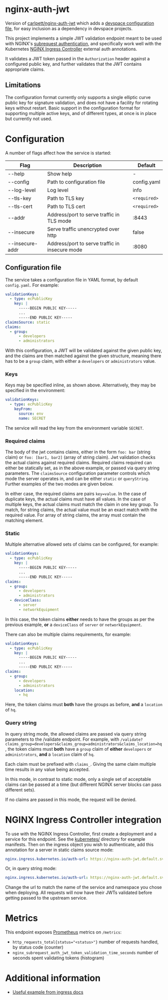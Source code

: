 # nginx-auth-jwt

Version of [carlpett/nginx-auth-jwt](https://github.com/carlpett/nginx-auth-jwt) which adds a [devspace configuration file](https://devspace.cloud/docs/cli/what-is-devspace-cli), for easy inclusion as a dependency in devspace projects.

This project implements a simple JWT validation endpoint meant to be used with NGINX's [subrequest authentication](https://docs.nginx.com/nginx/admin-guide/security-controls/configuring-subrequest-authentication/), and specifically work well with the Kubernetes [NGINX Ingress Controller](https://github.com/kubernetes/ingress-nginx) external auth annotations.

It validates a JWT token passed in the `Authorization` header against a configured public key, and further validates that the JWT contains appropriate claims.

## Limitations
The configuration format currently only supports a single elliptic curve public key for signature validation, and does not have a facility for rotating keys without restart. Basic support in the configuration format for supporting multiple active keys, and of different types, at once is in place but currently not used.

# Configuration
A number of flags affect how the service is started:

Flag     | Description | Default
---------|-------------|--------------------
  --help | Show help | -
  --config | Path to configuration file | config.yaml
  --log-level| Log level | info
  --tls-key | Path to TLS key | `<required>`
  --tls-cert | Path to TLS cert | `<required>`
  --addr | Address/port to serve traffic in TLS mode | :8443
  --insecure | Serve traffic unencrypted over http | false
  --insecure-addr | Address/port to serve traffic in insecure mode | :8080

## Configuration file
The service takes a configuration file in YAML format, by default `config.yaml`. For example:

```yaml
validationKeys:
  - type: ecPublicKey
    key: |
      -----BEGIN PUBLIC KEY-----
      ...
      -----END PUBLIC KEY-----
claimsSource: static
claims:
  - group:
      - developers
      - administrators
```

With this configuration, a JWT will be validated against the given public key, and the claims are then matched against the given structure, meaning there has to be a `group` claim, with either a `developers` or `administrators` value.

### Keys

Keys may be specified inline, as shown above. Alternatively, they may
be specified in the environment:

```yaml
validationKeys:
  - type: ecPublicKey
    keyFrom:
      source: env
      name: SECRET
```
The service will read the key from the environment variable `SECRET`.

### Required claims

The body of the jwt contains claims, either in the form `foo: bar` (string claim) or `foo: [bar1, bar2]` (array of string claim). Jwt validation checks the actual claims against required claims. Required claims required can either be statically set, as in the above example, or passed via query string parameters. The `claimsSource` configuration parameter controls which mode the server operates in, and can be either `static` or `queryString`. Further examples of the two modes are given below.

In either case, the required claims are pairs `key=value`. In
the case of duplicate keys, the actual claims must have all values.
In the case of multiple keys, the actual claims must match the
claim in one key group. To match, for string claims, the actual
value must be an exact match with the required value. For array of
string claims, the array must contain the matching element.

### Static

Multiple alternative allowed sets of claims can be configured, for example:

```yaml
validationKeys:
  - type: ecPublicKey
    key: |
      -----BEGIN PUBLIC KEY-----
      ...
      -----END PUBLIC KEY-----
claims:
  - group:
      - developers
      - administrators
  - deviceClass:
      - server
      - networkEquipment
```

In this case, the token claims **either** needs to have the groups as per the previous example, **or** a `deviceClass` of `server` or `networkEquipment`.

There can also be multiple claims requirements, for example:

```yaml
validationKeys:
  - type: ecPublicKey
    key: |
      -----BEGIN PUBLIC KEY-----
      ...
      -----END PUBLIC KEY-----
claims:
  - group:
      - developers
      - administrators
    location:
      - hq
```

Here, the token claims must **both** have the groups as before, **and** a `location` of `hq`.

### Query string
In query string mode, the allowed claims are passed via query string parameters to the /validate endpoint. For example, with `/validate?claims_group=developers&claims_group=administrators&claims_location=hq`, the token claims must **both** have a `group` claim of **either** `developers` or `administrators`, **and** a `location` claim of `hq`.

Each claim must be prefixed with `claims_`. Giving the same claim multiple time results in any value being accepted.

In this mode, in contrast to static mode, only a single set of acceptable claims can be passed at a time (but different NGINX server blocks can pass different sets).

If no claims are passed in this mode, the request will be denied.

# NGINX Ingress Controller integration
To use with the NGINX Ingress Controller, first create a deployment and a service for this endpoint. See the [kubernetes/](kubernetes/) directory for example manifests. Then on the ingress object you wish to authenticate, add this annotation for a server in static claims source mode:

```yaml
nginx.ingress.kubernetes.io/auth-url: https://nginx-auth-jwt.default.svc.cluster.local:8443/validate
```

Or, in query string mode:

```yaml
nginx.ingress.kubernetes.io/auth-url: https://nginx-auth-jwt.default.svc.cluster.local:8443/validate?claims_group=developers
```

Change the url to match the name of the service and namespace you chose when deploying. All requests will now have their JWTs validated before getting passed to the upstream service.

# Metrics
This endpoint exposes [Prometheus](https://prometheus.io) metrics on `/metrics`:

- `http_requests_total{status="<status>"}` number of requests handled, by status code (counter)
- `nginx_subrequest_auth_jwt_token_validation_time_seconds` number of seconds spent validating tokens (histogram)

# Additional information

* [Useful example from ingress docs](https://github.com/kubernetes/ingress-nginx/blob/master/docs/examples/customization/external-auth-headers/)
